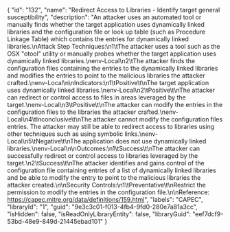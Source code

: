 {
  "id": "132",
  "name": "Redirect Access to Libraries - Identify target general susceptibility",
  "description": "An attacker uses an automated tool or manually finds whether the target application uses dynamically linked libraries and the configuration file or look up table (such as Procedure Linkage Table) which contains the entries for dynamically linked libraries.\nAttack Step Techniques:\n1\tThe attacker uses a tool such as the OSX \"otool\" utility or manually probes whether the target application uses dynamically linked libraries.\nenv-Local\n2\tThe attacker finds the configuration files containing the entries to the dynamically linked libraries and modifies the entries to point to the malicious libraries the attacker crafted.\nenv-Local\n\nIndicators:\n1\tPositive\t\nThe target application uses dynamically linked libraries.\nenv-Local\n2\tPositive\t\nThe attacker can redirect or control access to files in areas leveraged by the target.\nenv-Local\n3\tPositive\t\nThe attacker can modify the entries in the configuration files to the libraries the attacker crafted.\nenv-Local\n4\tInconclusive\t\nThe attacker cannot modify the configuration files entries. The attacker may still be able to redirect access to libraries using other techniques such as using symbolic links.\nenv-Local\n5\tNegative\t\nThe application does not use dynamically linked libraries.\nenv-Local\n\nOutcomes:\n1\tSuccess\t\nThe attacker can successfully redirect or control access to libraries leveraged by the target.\n2\tSuccess\t\nThe attacker identifies and gains control of the configuration file containing entries of a list of dynamically linked libraries and be able to modify the entry to point to the malicious libraries the attacker created.\n\nSecurity Controls:\n1\tPreventative\t\nRestrict the permission to modify the entries in the configuration file.\n\nReference: https://capec.mitre.org/data/definitions/159.html",
  "labels": "CAPEC",
  "libraryId": "1",
  "guid": "9e3c3c01-f013-4fb4-9fd0-280e7a81a3cc",
  "isHidden": false,
  "isReadOnlyLibraryEntity": false,
  "libraryGuid": "eef7dcf9-53bd-48e9-849d-21445ebad101"
}